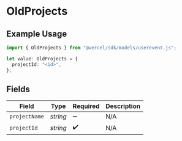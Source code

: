 # OldProjects

## Example Usage

```typescript
import { OldProjects } from "@vercel/sdk/models/userevent.js";

let value: OldProjects = {
  projectId: "<id>",
};
```

## Fields

| Field              | Type               | Required           | Description        |
| ------------------ | ------------------ | ------------------ | ------------------ |
| `projectName`      | *string*           | :heavy_minus_sign: | N/A                |
| `projectId`        | *string*           | :heavy_check_mark: | N/A                |
